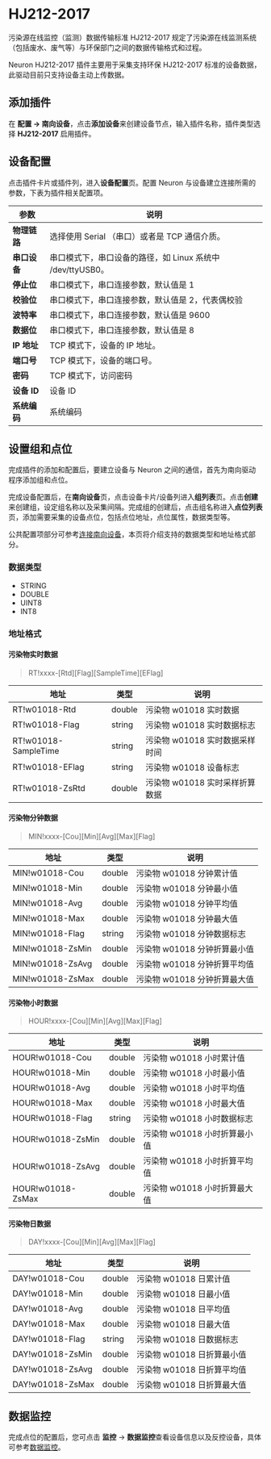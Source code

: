 # HJ212-2017

污染源在线监控（监测）数据传输标准 HJ212-2017 规定了污染源在线监测系统（包括废水、废气等）与环保部门之间的数据传输格式和过程。

Neuron HJ212-2017 插件主要用于采集支持环保 HJ212-2017 标准的设备数据，此驱动目前只支持设备主动上传数据。

## 添加插件

在 **配置 -> 南向设备**，点击**添加设备**来创建设备节点，输入插件名称，插件类型选择 **HJ212-2017** 启用插件。

## 设备配置

点击插件卡片或插件列，进入**设备配置**页。配置 Neuron 与设备建立连接所需的参数，下表为插件相关配置项。

| 参数         | 说明                                                       |
| ------------ | ---------------------------------------------------------- |
| **物理链路** | 选择使用 Serial （串口）或者是 TCP 通信介质。              |
| **串口设备** | 串口模式下，串口设备的路径，如 Linux 系统中 /dev/ttyUSB0。 |
| **停止位**   | 串口模式下，串口连接参数，默认值是 1                       |
| **校验位**   | 串口模式下，串口连接参数，默认值是 2，代表偶校验           |
| **波特率**   | 串口模式下，串口连接参数，默认值是 9600                    |
| **数据位**   | 串口模式下，串口连接参数，默认值是 8                       |
| **IP 地址**  | TCP 模式下，设备的 IP 地址。                               |
| **端口号**   | TCP 模式下，设备的端口号。                                 |
| **密码**     | TCP 模式下，访问密码                                       |
| **设备 ID**  | 设备 ID                                                    |
| **系统编码** | 系统编码                                                   |

## 设置组和点位

完成插件的添加和配置后，要建立设备与 Neuron 之间的通信，首先为南向驱动程序添加组和点位。

完成设备配置后，在**南向设备**页，点击设备卡片/设备列进入**组列表**页。点击**创建**来创建组，设定组名称以及采集间隔。完成组的创建后，点击组名称进入**点位列表**页，添加需要采集的设备点位，包括点位地址，点位属性，数据类型等。

公共配置项部分可参考[连接南向设备](../south-devices.md)，本页将介绍支持的数据类型和地址格式部分。

### 数据类型

* STRING
* DOUBLE
* UINT8
* INT8

### 地址格式

#### 污染物实时数据

> RT!xxxx-[Rtd\][Flag\][SampleTime\][EFlag]

| 地址                 | 类型   | 说明                         |
| -------------------- | ------ | ---------------------------- |
| RT!w01018-Rtd        | double | 污染物 w01018 实时数据        |
| RT!w01018-Flag       | string | 污染物 w01018 实时数据标志     |
| RT!w01018-SampleTime | string | 污染物 w01018 实时数据采样时间 |
| RT!w01018-EFlag      | string | 污染物 w01018 设备标志         |
| RT!w01018-ZsRtd      | double | 污染物 w01018 实时采样折算数据 |

#### 污染物分钟数据

> MIN!xxxx-[Cou\][Min\][Avg\][Max\][Flag]

| 地址             | 类型   | 说明                       |
| ---------------- | ------ | -------------------------- |
| MIN!w01018-Cou   | double | 污染物 w01018 分钟累计值     |
| MIN!w01018-Min   | double | 污染物 w01018 分钟最小值     |
| MIN!w01018-Avg   | double | 污染物 w01018 分钟平均值     |
| MIN!w01018-Max   | double | 污染物 w01018 分钟最大值     |
| MIN!w01018-Flag  | string | 污染物 w01018 分钟数据标志   |
| MIN!w01018-ZsMin | double | 污染物 w01018 分钟折算最小值 |
| MIN!w01018-ZsAvg | double | 污染物 w01018 分钟折算平均值 |
| MIN!w01018-ZsMax | double | 污染物 w01018 分钟折算最大值 |

#### 污染物小时数据

> HOUR!xxxx-[Cou\][Min\][Avg\][Max\][Flag]

| 地址              | 类型   | 说明                       |
| ----------------- | ------ | -------------------------- |
| HOUR!w01018-Cou   | double | 污染物 w01018 小时累计值     |
| HOUR!w01018-Min   | double | 污染物 w01018 小时最小值     |
| HOUR!w01018-Avg   | double | 污染物 w01018 小时平均值     |
| HOUR!w01018-Max   | double | 污染物 w01018 小时最大值     |
| HOUR!w01018-Flag  | string | 污染物 w01018 小时数据标志   |
| HOUR!w01018-ZsMin | double | 污染物 w01018 小时折算最小值 |
| HOUR!w01018-ZsAvg | double | 污染物 w01018 小时折算平均值 |
| HOUR!w01018-ZsMax | double | 污染物 w01018 小时折算最大值 |

#### 污染物日数据

> DAY!xxxx-[Cou\][Min\][Avg\][Max\][Flag]

| 地址             | 类型   | 说明                     |
| ---------------- | ------ | ------------------------ |
| DAY!w01018-Cou   | double | 污染物 w01018 日累计值     |
| DAY!w01018-Min   | double | 污染物 w01018 日最小值     |
| DAY!w01018-Avg   | double | 污染物 w01018 日平均值     |
| DAY!w01018-Max   | double | 污染物 w01018 日最大值     |
| DAY!w01018-Flag  | string | 污染物 w01018 日数据标志   |
| DAY!w01018-ZsMin | double | 污染物 w01018 日折算最小值 |
| DAY!w01018-ZsAvg | double | 污染物 w01018 日折算平均值 |
| DAY!w01018-ZsMax | double | 污染物 w01018 日折算最大值 |

## 数据监控

完成点位的配置后，您可点击 **监控** -> **数据监控**查看设备信息以及反控设备，具体可参考[数据监控](../../../usage/monitoring.md)。